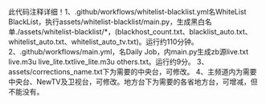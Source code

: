 此代码注释详细！1、.github/workflows/whitelist-blacklist.yml名WhiteList BlackList，执行assets/whitelist-blacklist/main.py，生成黑白名单./assets/whitelist-blacklist/*，(blackhost_count.txt、blacklist_auto.txt、whitelist_auto.txt、whitelist_auto_tv.txt)。运行约110分钟。
2、.github/workflows/main.yml，名Daily Job，内main.py生成zb源live.txt live.m3u live_lite.txtlive_lite.m3u others.txt。运行约9分。
3、assets/corrections_name.txt下为需要的中央台，可修改。
4、主频道内为需要中央台、NewTV及卫视台，可修改。地方台下为需要的各省地方台，可增减，但不能没有。


